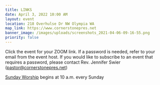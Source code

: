 ```yaml
---
title: LINKS
date: April 3, 2022 10:00 AM
layout: event
location: 218 Overhulse Dr NW Olympia WA
map_link: https://www.cornerstonepres.net
banner_image: /images/uploads/screenshots_2021-04-06-09-16-55.png
priority: false
---
```

Click the event for your ZOOM link. If a password is needed, refer to your email from the event host. If you would like to subscribe to an event that requires a password, please contact Rev. Jennifer Swier (pastor@cornerstonepres.net)



[Sunday Worship](https://us02web.zoom.us/j/89012302302?pwd=dXVWVGU2Sm9VcHJYN2loNzlBM01kQT09) begins at 10 a.m. every Sunday